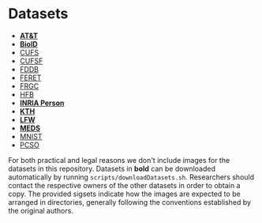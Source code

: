 # Datasets
* __[AT&T](ATT/README.md)__
* __[BioID](BioID/README.md)__
* [CUFS](CUFS/README.md)
* [CUFSF](CUFSF/README.md)
* [FDDB](FDDB/README.md) 
* [FERET](FERET/README.md)
* [FRGC](FRGC/README.md)
* [HFB](HFB/README.md)
* __[INRIA Person](INRIAPerson/README.md)__
* __[KTH](KTH/README.md)__
* __[LFW](LFW/LFW.md)__
* __[MEDS](MEDS/README.md)__
* [MNIST](MNIST/README.md)
* [PCSO](PCSO/README.md)

For both practical and legal reasons we don't include images for the datasets in this repository.
Datasets in __bold__ can be downloaded automatically by running `scripts/downloadDatasets.sh`.
Researchers should contact the respective owners of the other datasets in order to obtain a copy.
The provided sigsets indicate how the images are expected to be arranged in directories, generally following the conventions established by the original authors.
